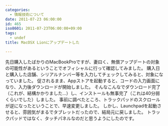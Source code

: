 ```yaml
---
categories:
  - 情報技術について
date: 2011-07-23 06:00:00
id: 465
iso8601: 2011-07-23T06:00:00+09:00
tags:
  - undef
title: MacOSX Lionにアップデートした

---
```


<p>先日購入したばかりのMacBookProですが、妻曰く、無償アップデートの対象の可能性があるということでオフィシャルに行って確認してみました。
購入日と購入した店舗、シリアルナンバー等を入力してチェックしてみると、対象になっていました。
促されるまま、Appストアを起動すると、コードの入力画面になり、入力後ダウンロードが開始しました。
そんなこんなでダウンロード完了（これが、結構かかりました&#133;）し、インストールも無事完了（これは40分弱くらいでした）しました。
<span class="mt-enclosure mt-enclosure-image" style="display: inline;"></span>
事前に調べたところ、トラックパッドのスクロールが逆になったということで、早速変更しました。
しかし、Launchpadを起動させると、雰囲気がまるでタブレットだったので、結局元に戻しました。
トラックパッドではなく、タッチパネルなのだと思うようにしたのです。
<span class="mt-enclosure mt-enclosure-image" style="display: inline;"></span></p>
    	